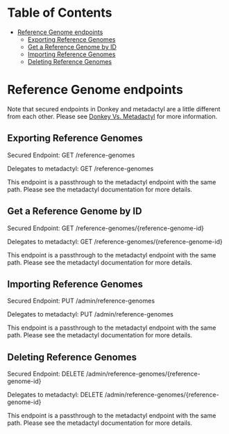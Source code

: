 # Table of Contents

* [Reference Genome endpoints](#reference-genome-endpoints)
    * [Exporting Reference Genomes](#exporting-reference-genomes)
    * [Get a Reference Genome by ID](#get-a-reference-genome-by-id)
    * [Importing Reference Genomes](#importing-reference-genomes)
    * [Deleting Reference Genomes](#deleting-reference-genomes)

# Reference Genome endpoints

Note that secured endpoints in Donkey and metadactyl are a little different from
each other. Please see [Donkey Vs. Metadactyl](donkey-v-metadactyl.md) for more
information.

## Exporting Reference Genomes

Secured Endpoint: GET /reference-genomes

Delegates to metadactyl: GET /reference-genomes

This endpoint is a passthrough to the metadactyl endpoint with the same path.
Please see the metadactyl documentation for more details.

## Get a Reference Genome by ID

Secured Endpoint: GET /reference-genomes/{reference-genome-id}

Delegates to metadactyl: GET /reference-genomes/{reference-genome-id}

This endpoint is a passthrough to the metadactyl endpoint with the same path.
Please see the metadactyl documentation for more details.

## Importing Reference Genomes

Secured Endpoint: PUT /admin/reference-genomes

Delegates to metadactyl: PUT /admin/reference-genomes

This endpoint is a passthrough to the metadactyl endpoint with the same path.
Please see the metadactyl documentation for more details.

## Deleting Reference Genomes

Secured Endpoint: DELETE /admin/reference-genomes/{reference-genome-id}

Delegates to metadactyl: DELETE /admin/reference-genomes/{reference-genome-id}

This endpoint is a passthrough to the metadactyl endpoint with the same path.
Please see the metadactyl documentation for more details.
